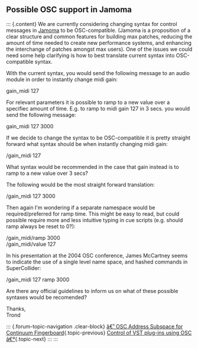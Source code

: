 ## Possible OSC support in Jamoma

::: {.content}
We are currently considering changing syntax for control messages in
[Jamoma](http://www.jamoma.org/) to be OSC-compatible. (Jamoma is a
proposition of a clear structure and common features for building max
patches, reducing the amount of time needed to create new performance
systems, and enhancing the interchange of patches amongst max users).
One of the issues we could need some help clarifying is how to best
translate current syntax into OSC-compatible syntax.

With the current syntax, you would send the following message to an
audio module in order to instantly change midi gain:

gain_midi 127

For relevant parameters it is possible to ramp to a new value over a
specifiec amount of time. E.g. to ramp to midi gain 127 in 3 secs. you
would send the following message:

gain_midi 127 3000

If we decide to change the syntax to be OSC-compatible it is pretty
straight forward what syntax should be when instantly changing midi
gain:

/gain_midi 127

What syntax would be recommended in the case that gain instead is to
ramp to a new value over 3 secs?

The following would be the most straight forward translation:

/gain_midi 127 3000

Then again I\'m wondering if a separate namespace would be
required/preferred for ramp time. This might be easy to read, but could
possible require more and less intuitive typing in cue scripts (e.g.
should ramp always be reset to 0?):

/gain_midi/ramp 3000\
/gain_midi/value 127

In his presentation at the 2004 OSC conference, James McCartney seems to
indicate the use of a single level name space, and hashed commands in
SuperCollider:

/gain_midi 127 ramp 3000

Are there any official guidelines to inform us on what of these possible
syntaxes would be recomended?

Thanks,\
Trond

::: {.forum-topic-navigation .clear-block}
[â€¹ OSC Address Subspace for Continuum
Fingerboard](topic/72 "Go to previous forum topic"){.topic-previous}
[Control of VST plug-ins using OSC
â€º](topic/48 "Go to next forum topic"){.topic-next}
:::
:::
